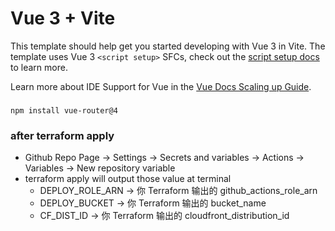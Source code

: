 # Vue 3 + Vite

This template should help get you started developing with Vue 3 in Vite. The template uses Vue 3 `<script setup>` SFCs, check out the [script setup docs](https://v3.vuejs.org/api/sfc-script-setup.html#sfc-script-setup) to learn more.

Learn more about IDE Support for Vue in the [Vue Docs Scaling up Guide](https://vuejs.org/guide/scaling-up/tooling.html#ide-support).

### 
```
npm install vue-router@4
```

### after terraform apply
* Github Repo Page -> Settings → Secrets and variables → Actions → Variables → New repository variable
* terraform apply will output those value at terminal
    * DEPLOY_ROLE_ARN → 你 Terraform 输出的 github_actions_role_arn
	* DEPLOY_BUCKET → 你 Terraform 输出的 bucket_name
	* CF_DIST_ID → 你 Terraform 输出的 cloudfront_distribution_id
